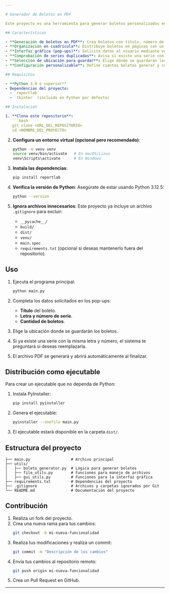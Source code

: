 ```yaml
---

# Generador de Boletos en PDF

Este proyecto es una herramienta para generar boletos personalizados en formato PDF. Permite configurar títulos, números de serie, y generar múltiples boletos organizados en formato de cuadrícula. Además, incluye una interfaz gráfica para facilitar la entrada de datos y opciones de confirmación en caso de series duplicadas.

## Características

- **Generación de boletos en PDF**: Crea boletos con título, número de serie y números aleatorios.
- **Organización en cuadrícula**: Distribuye boletos en páginas con un formato claro y profesional.
- **Interfaz gráfica (pop-ups)**: Solicita datos al usuario mediante ventanas emergentes.
- **Comprobación de series duplicadas**: Avisa si existe una serie con el mismo número y letra, y ofrece la opción de reemplazarla.
- **Selección de ubicación para guardar**: Elige dónde se guardarán los archivos generados.
- **Configuración personalizable**: Define cuántos boletos generar y cómo se distribuyen.

## Requisitos

- **Python 3.9 o superior**
- Dependencias del proyecto:
  - `reportlab`
  - `tkinter` (incluido en Python por defecto)

## Instalación

1. **Clona este repositorio**:
   ```bash
   git clone <URL_DEL_REPOSITORIO>
   cd <NOMBRE_DEL_PROYECTO>
   ```

2. **Configura un entorno virtual (opcional pero recomendado)**:
   ```bash
   python -m venv venv
   source venv/bin/activate   # En macOS/Linux
   venv\Scripts\activate      # En Windows
   ```

3. **Instala las dependencias**:
   ```bash
   pip install reportlab
   ```

4. **Verifica la versión de Python**:
   Asegúrate de estar usando Python 3.12.5:
   ```bash
   python --version
   ```

5. **Ignora archivos innecesarios**:
   Este proyecto ya incluye un archivo `.gitignore` para excluir:
   - `__pycache__/`
   - `build/`
   - `dist/`
   - `venv/`
   - `main.spec`
   - `requirements.txt` (opcional si deseas mantenerlo fuera del repositorio).

## Uso

1. Ejecuta el programa principal:
   ```bash
   python main.py
   ```

2. Completa los datos solicitados en los pop-ups:
   - **Título** del boleto.
   - **Letra y número de serie**.
   - **Cantidad de boletos**.

3. Elige la ubicación donde se guardarán los boletos.

4. Si ya existe una serie con la misma letra y número, el sistema te preguntará si deseas reemplazarla.

5. El archivo PDF se generará y abrirá automáticamente al finalizar.

## Distribución como ejecutable

Para crear un ejecutable que no dependa de Python:

1. Instala PyInstaller:
   ```bash
   pip install pyinstaller
   ```

2. Genera el ejecutable:
   ```bash
   pyinstaller --onefile main.py
   ```

3. El ejecutable estará disponible en la carpeta `dist/`.

## Estructura del proyecto

```plaintext
├── main.py                  # Archivo principal
├── utils/
│   ├── boleto_generator.py  # Lógica para generar boletos
│   ├── file_utils.py        # Funciones para manejo de archivos
│   ├── gui_utils.py         # Funciones para la interfaz gráfica
├── requirements.txt         # Dependencias del proyecto
├── .gitignore               # Archivos y carpetas ignorados por Git
└── README.md                # Documentación del proyecto
```

## Contribución

1. Realiza un fork del proyecto.
2. Crea una nueva rama para tus cambios:
   ```bash
   git checkout -b mi-nueva-funcionalidad
   ```
3. Realiza tus modificaciones y realiza un commit:
   ```bash
   git commit -m "Descripción de los cambios"
   ```
4. Envía tus cambios al repositorio remoto:
   ```bash
   git push origin mi-nueva-funcionalidad
   ```
5. Crea un Pull Request en GitHub.
---
```

